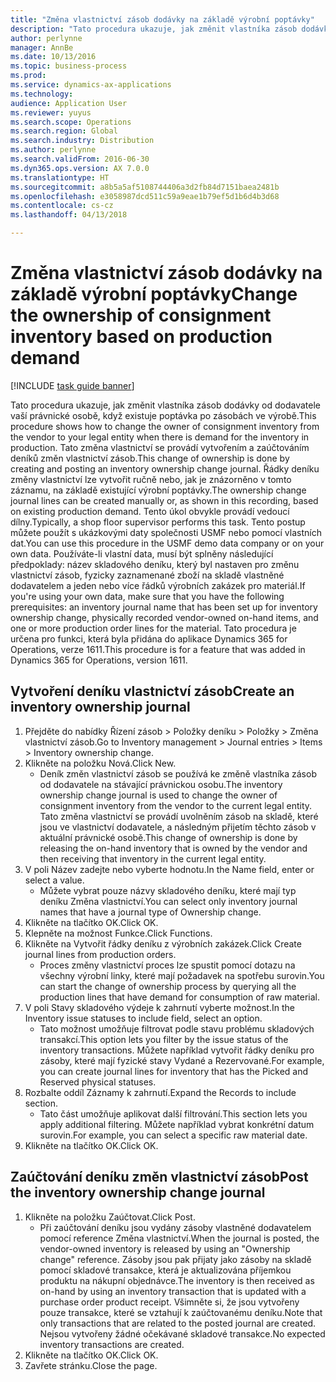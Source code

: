 ```yaml
---
title: "Změna vlastnictví zásob dodávky na základě výrobní poptávky"
description: "Tato procedura ukazuje, jak změnit vlastníka zásob dodávky od dodavatele vaší právnické osobě, když existuje poptávka po zásobách ve výrobě."
author: perlynne
manager: AnnBe
ms.date: 10/13/2016
ms.topic: business-process
ms.prod: 
ms.service: dynamics-ax-applications
ms.technology: 
audience: Application User
ms.reviewer: yuyus
ms.search.scope: Operations
ms.search.region: Global
ms.search.industry: Distribution
ms.author: perlynne
ms.search.validFrom: 2016-06-30
ms.dyn365.ops.version: AX 7.0.0
ms.translationtype: HT
ms.sourcegitcommit: a8b5a5af5108744406a3d2fb84d7151baea2481b
ms.openlocfilehash: e3058987dcd511c59a9eae1b79ef5d1b6d4b3d68
ms.contentlocale: cs-cz
ms.lasthandoff: 04/13/2018

---
```

# <a name="change-the-ownership-of-consignment-inventory-based-on-production-demand"></a><span data-ttu-id="b303c-103">Změna vlastnictví zásob dodávky na základě výrobní poptávky</span><span class="sxs-lookup"><span data-stu-id="b303c-103">Change the ownership of consignment inventory based on production demand</span></span>

[!INCLUDE [task guide banner](../../includes/task-guide-banner.md)]

<span data-ttu-id="b303c-104">Tato procedura ukazuje, jak změnit vlastníka zásob dodávky od dodavatele vaší právnické osobě, když existuje poptávka po zásobách ve výrobě.</span><span class="sxs-lookup"><span data-stu-id="b303c-104">This procedure shows how to change the owner of consignment inventory from the vendor to your legal entity when there is demand for the inventory in production.</span></span> <span data-ttu-id="b303c-105">Tato změna vlastnictví se provádí vytvořením a zaúčtováním deníků změn vlastnictví zásob.</span><span class="sxs-lookup"><span data-stu-id="b303c-105">This change of ownership is done by creating and posting an inventory ownership change journal.</span></span> <span data-ttu-id="b303c-106">Řádky deníku změny vlastnictví lze vytvořit ručně nebo, jak je znázorněno v tomto záznamu, na základě existující výrobní poptávky.</span><span class="sxs-lookup"><span data-stu-id="b303c-106">The ownership change journal lines can be created manually or, as shown in this recording, based on existing production demand.</span></span> <span data-ttu-id="b303c-107">Tento úkol obvykle provádí vedoucí dílny.</span><span class="sxs-lookup"><span data-stu-id="b303c-107">Typically, a shop floor supervisor performs this task.</span></span> <span data-ttu-id="b303c-108">Tento postup můžete použít s ukázkovými daty společnosti USMF nebo pomocí vlastních dat.</span><span class="sxs-lookup"><span data-stu-id="b303c-108">You can use this procedure in the USMF demo data company or on your own data.</span></span> <span data-ttu-id="b303c-109">Používáte-li vlastní data, musí být splněny následující předpoklady: název skladového deníku, který byl nastaven pro změnu vlastnictví zásob, fyzicky zaznamenané zboží na skladě vlastněné dodavatelem a jeden nebo více řádků výrobních zakázek pro materiál.</span><span class="sxs-lookup"><span data-stu-id="b303c-109">If you're using your own data, make sure that you have the following prerequisites: an inventory journal name that has been set up for inventory ownership change, physically recorded vendor-owned on-hand items, and one or more production order lines for the material.</span></span> <span data-ttu-id="b303c-110">Tato procedura je určena pro funkci, která byla přidána do aplikace Dynamics 365 for Operations, verze 1611.</span><span class="sxs-lookup"><span data-stu-id="b303c-110">This procedure is for a feature that was added in Dynamics 365 for Operations, version 1611.</span></span>


## <a name="create-an-inventory-ownership-journal"></a><span data-ttu-id="b303c-111">Vytvoření deníku vlastnictví zásob</span><span class="sxs-lookup"><span data-stu-id="b303c-111">Create an inventory ownership journal</span></span>
1. <span data-ttu-id="b303c-112">Přejděte do nabídky Řízení zásob > Položky deníku > Položky > Změna vlastnictví zásob.</span><span class="sxs-lookup"><span data-stu-id="b303c-112">Go to Inventory management > Journal entries > Items > Inventory ownership change.</span></span>
2. <span data-ttu-id="b303c-113">Klikněte na položku Nová.</span><span class="sxs-lookup"><span data-stu-id="b303c-113">Click New.</span></span>
    * <span data-ttu-id="b303c-114">Deník změn vlastnictví zásob se používá ke změně vlastníka zásob od dodavatele na stávající právnickou osobu.</span><span class="sxs-lookup"><span data-stu-id="b303c-114">The inventory ownership change journal is used to change the owner of consignment inventory from the vendor to the current legal entity.</span></span> <span data-ttu-id="b303c-115">Tato změna vlastnictví se provádí uvolněním zásob na skladě, které jsou ve vlastnictví dodavatele, a následným přijetím těchto zásob v aktuální právnické osobě.</span><span class="sxs-lookup"><span data-stu-id="b303c-115">This change of ownership is done by releasing the on-hand inventory that is owned by the vendor and then receiving that inventory in the current legal entity.</span></span>  
3. <span data-ttu-id="b303c-116">V poli Název zadejte nebo vyberte hodnotu.</span><span class="sxs-lookup"><span data-stu-id="b303c-116">In the Name field, enter or select a value.</span></span>
    * <span data-ttu-id="b303c-117">Můžete vybrat pouze názvy skladového deníku, které mají typ deníku Změna vlastnictví.</span><span class="sxs-lookup"><span data-stu-id="b303c-117">You can select only inventory journal names that have a journal type of Ownership change.</span></span>  
4. <span data-ttu-id="b303c-118">Klikněte na tlačítko OK.</span><span class="sxs-lookup"><span data-stu-id="b303c-118">Click OK.</span></span>
5. <span data-ttu-id="b303c-119">Klepněte na možnost Funkce.</span><span class="sxs-lookup"><span data-stu-id="b303c-119">Click Functions.</span></span>
6. <span data-ttu-id="b303c-120">Klikněte na Vytvořit řádky deníku z výrobních zakázek.</span><span class="sxs-lookup"><span data-stu-id="b303c-120">Click Create journal lines from production orders.</span></span>
    * <span data-ttu-id="b303c-121">Proces změny vlastnictví proces lze spustit pomocí dotazu na všechny výrobní linky, které mají požadavek na spotřebu surovin.</span><span class="sxs-lookup"><span data-stu-id="b303c-121">You can start the change of ownership process by querying all the production lines that have demand for consumption of raw material.</span></span>  
7. <span data-ttu-id="b303c-122">V poli Stavy skladového výdeje k zahrnutí vyberte možnost.</span><span class="sxs-lookup"><span data-stu-id="b303c-122">In the Inventory issue statuses to include field, select an option.</span></span>
    * <span data-ttu-id="b303c-123">Tato možnost umožňuje filtrovat podle stavu problému skladových transakcí.</span><span class="sxs-lookup"><span data-stu-id="b303c-123">This option lets you filter by the issue status of the inventory transactions.</span></span> <span data-ttu-id="b303c-124">Můžete například vytvořit řádky deníku pro zásoby, které mají fyzické stavy Vydané a Rezervované.</span><span class="sxs-lookup"><span data-stu-id="b303c-124">For example, you can create journal lines for inventory that has the Picked and Reserved physical statuses.</span></span>  
8. <span data-ttu-id="b303c-125">Rozbalte oddíl Záznamy k zahrnutí.</span><span class="sxs-lookup"><span data-stu-id="b303c-125">Expand the Records to include section.</span></span>
    * <span data-ttu-id="b303c-126">Tato část umožňuje aplikovat další filtrování.</span><span class="sxs-lookup"><span data-stu-id="b303c-126">This section lets you apply additional filtering.</span></span> <span data-ttu-id="b303c-127">Můžete například vybrat konkrétní datum surovin.</span><span class="sxs-lookup"><span data-stu-id="b303c-127">For example, you can select a specific raw material date.</span></span>  
9. <span data-ttu-id="b303c-128">Klikněte na tlačítko OK.</span><span class="sxs-lookup"><span data-stu-id="b303c-128">Click OK.</span></span>

## <a name="post-the-inventory-ownership-change-journal"></a><span data-ttu-id="b303c-129">Zaúčtování deníku změn vlastnictví zásob</span><span class="sxs-lookup"><span data-stu-id="b303c-129">Post the inventory ownership change journal</span></span>
1. <span data-ttu-id="b303c-130">Klikněte na položku Zaúčtovat.</span><span class="sxs-lookup"><span data-stu-id="b303c-130">Click Post.</span></span>
    * <span data-ttu-id="b303c-131">Při zaúčtování deníku jsou vydány zásoby vlastněné dodavatelem pomocí reference Změna vlastnictví.</span><span class="sxs-lookup"><span data-stu-id="b303c-131">When the journal is posted, the vendor-owned inventory is released by using an "Ownership change" reference.</span></span> <span data-ttu-id="b303c-132">Zásoby jsou pak přijaty jako zásoby na skladě pomocí skladové transakce, která je aktualizována příjemkou produktu na nákupní objednávce.</span><span class="sxs-lookup"><span data-stu-id="b303c-132">The inventory is then received as on-hand by using an inventory transaction that is updated with a purchase order product receipt.</span></span> <span data-ttu-id="b303c-133">Všimněte si, že jsou vytvořeny pouze transakce, které se vztahují k zaúčtovanému deníku.</span><span class="sxs-lookup"><span data-stu-id="b303c-133">Note that only transactions that are related to the posted journal are created.</span></span> <span data-ttu-id="b303c-134">Nejsou vytvořeny žádné očekávané skladové transakce.</span><span class="sxs-lookup"><span data-stu-id="b303c-134">No expected inventory transactions are created.</span></span>  
2. <span data-ttu-id="b303c-135">Klikněte na tlačítko OK.</span><span class="sxs-lookup"><span data-stu-id="b303c-135">Click OK.</span></span>
3. <span data-ttu-id="b303c-136">Zavřete stránku.</span><span class="sxs-lookup"><span data-stu-id="b303c-136">Close the page.</span></span>

